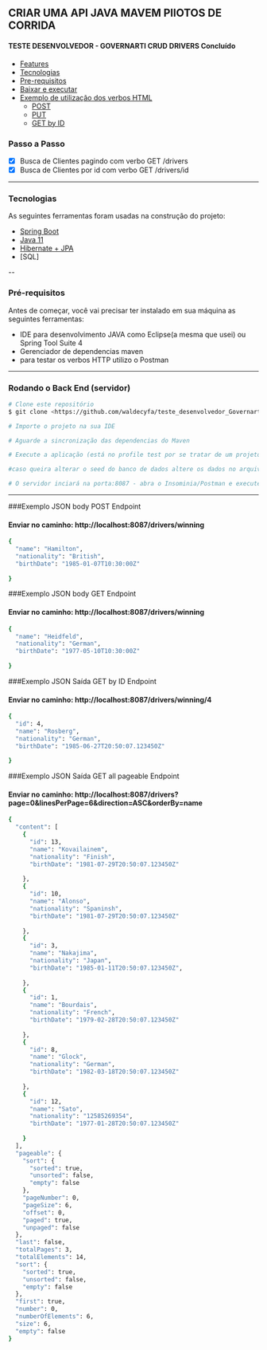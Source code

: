 ## CRIAR UMA API JAVA MAVEM PIlOTOS DE CORRIDA

<h4 align="left">
TESTE DESENVOLVEDOR - GOVERNARTI
 CRUD DRIVERS Concluído 
</h4>

<!--ts-->

* [Features](#features)
* [Tecnologias](#tecnologias)
* [Pre-requisitos](#prerequisitos)
* [Baixar e executar](#baixar)
* [Exemplo de utilização dos verbos HTML](#como-usar)
    * [POST](#exemplo-json-body-post)
    * [PUT](#exemplo-json-body-put)
    * [GET by ID](#exemplo-json-sada-get-by-id)
   
<!--te-->


### Passo a Passo

- [x] Busca de Clientes pagindo com verbo GET /drivers
- [x] Busca de Clientes por id com verbo GET /drivers/id
---

### Tecnologias

As seguintes ferramentas foram usadas na construção do projeto:

- [Spring Boot](https://spring.io/projects)
- [Java 11](https://docs.oracle.com/en/java/javase/11/)
- [Hibernate + JPA](https://hibernate.org/)
- [SQL]

--

### Pré-requisitos

Antes de começar, você vai precisar ter instalado em sua máquina as seguintes ferramentas:

* IDE para desenvolvimento JAVA como Eclipse(a mesma que usei) ou Spring Tool Suite 4
* Gerenciador de dependencias maven
* para testar os verbos HTTP utilizo o Postman

---

### Rodando o Back End (servidor)

```bash
# Clone este repositório
$ git clone <https://github.com/waldecyfa/teste_desenvolvedor_Governarti.git>

# Importe o projeto na sua IDE

# Aguarde a sincronização das dependencias do Maven

# Execute a aplicação (está no profile test por se tratar de um projeto desenvolvido com intuito de estudo)

#caso queira alterar o seed do banco de dados altere os dados no arquivo resoruces/data.sql

# O servidor inciará na porta:8087 - abra o Insominia/Postman e execute os verbos HTML na url <http://localhost:8087/drivers>

```

---

###Exemplo JSON body POST Endpoint
#### Enviar no caminho: http://localhost:8087/drivers/winning
```bash
{
  "name": "Hamilton",
  "nationality": "British",
  "birthDate": "1985-01-07T10:30:00Z"
 
}
```

###Exemplo JSON body GET Endpoint
#### Enviar no caminho: http://localhost:8087/drivers/winning
```bash
{
  "name": "Heidfeld",
  "nationality": "German",
  "birthDate": "1977-05-10T10:30:00Z"
 
}
```


###Exemplo JSON Saída GET by ID Endpoint
#### Enviar no caminho: http://localhost:8087/drivers/winning/4
```bash
{
  "id": 4,
  "name": "Rosberg",
  "nationality": "German",
  "birthDate": "1985-06-27T20:50:07.123450Z"
 
}
```

###Exemplo JSON Saída GET all pageable Endpoint
#### Enviar no caminho: http://localhost:8087/drivers?page=0&linesPerPage=6&direction=ASC&orderBy=name
```bash
{
  "content": [
    {
      "id": 13,
      "name": "Kovailainem",
      "nationality": "Finish",
      "birthDate": "1981-07-29T20:50:07.123450Z"
     
    },
    {
      "id": 10,
      "name": "Alonso",
      "nationality": "Spaninsh",
      "birthDate": "1981-07-29T20:50:07.123450Z"
      
    },
    {
      "id": 3,
      "name": "Nakajima",
      "nationality": "Japan",
      "birthDate": "1985-01-11T20:50:07.123450Z",
      
    },
    {
      "id": 1,
      "name": "Bourdais",
      "nationality": "French",
      "birthDate": "1979-02-28T20:50:07.123450Z"
      
    },
    {
      "id": 8,
      "name": "Glock",
      "nationality": "German",
      "birthDate": "1982-03-18T20:50:07.123450Z"
     
    },
    {
      "id": 12,
      "name": "Sato",
      "nationality": "12585269354",
      "birthDate": "1977-01-28T20:50:07.123450Z"
      
    }
  ],
  "pageable": {
    "sort": {
      "sorted": true,
      "unsorted": false,
      "empty": false
    },
    "pageNumber": 0,
    "pageSize": 6,
    "offset": 0,
    "paged": true,
    "unpaged": false
  },
  "last": false,
  "totalPages": 3,
  "totalElements": 14,
  "sort": {
    "sorted": true,
    "unsorted": false,
    "empty": false
  },
  "first": true,
  "number": 0,
  "numberOfElements": 6,
  "size": 6,
  "empty": false
}
```
